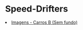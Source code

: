 # Speed-Drifters

<li><a href="https://github.com/K0dev/Speed-Drifters/tree/GCSM/Car%20B%20-%203">Imagens - Carros B (Sem fundo)</a></li>
